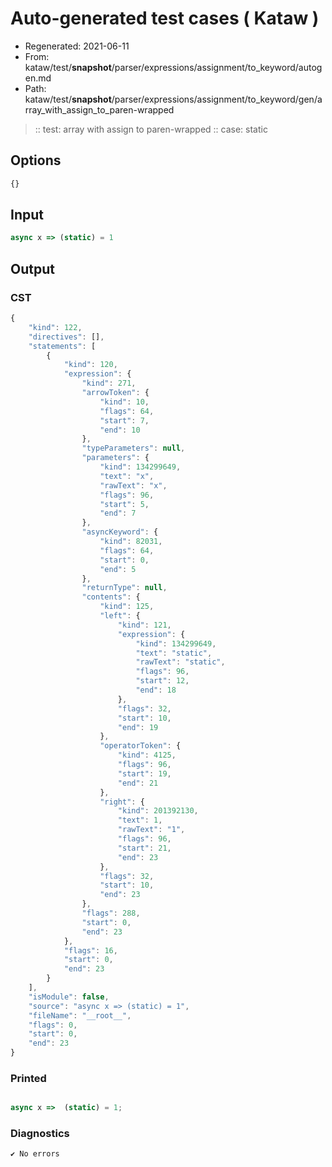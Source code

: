 # Auto-generated test cases ( Kataw )
- Regenerated: 2021-06-11
- From: kataw/test/__snapshot__/parser/expressions/assignment/to_keyword/autogen.md
- Path: kataw/test/__snapshot__/parser/expressions/assignment/to_keyword/gen/array_with_assign_to_paren-wrapped
> :: test: array with assign to paren-wrapped
> :: case: static
## Options

`````js
{}
`````
## Input

`````js
async x => (static) = 1
`````
## Output

### CST

```javascript
{
    "kind": 122,
    "directives": [],
    "statements": [
        {
            "kind": 120,
            "expression": {
                "kind": 271,
                "arrowToken": {
                    "kind": 10,
                    "flags": 64,
                    "start": 7,
                    "end": 10
                },
                "typeParameters": null,
                "parameters": {
                    "kind": 134299649,
                    "text": "x",
                    "rawText": "x",
                    "flags": 96,
                    "start": 5,
                    "end": 7
                },
                "asyncKeyword": {
                    "kind": 82031,
                    "flags": 64,
                    "start": 0,
                    "end": 5
                },
                "returnType": null,
                "contents": {
                    "kind": 125,
                    "left": {
                        "kind": 121,
                        "expression": {
                            "kind": 134299649,
                            "text": "static",
                            "rawText": "static",
                            "flags": 96,
                            "start": 12,
                            "end": 18
                        },
                        "flags": 32,
                        "start": 10,
                        "end": 19
                    },
                    "operatorToken": {
                        "kind": 4125,
                        "flags": 96,
                        "start": 19,
                        "end": 21
                    },
                    "right": {
                        "kind": 201392130,
                        "text": 1,
                        "rawText": "1",
                        "flags": 96,
                        "start": 21,
                        "end": 23
                    },
                    "flags": 32,
                    "start": 10,
                    "end": 23
                },
                "flags": 288,
                "start": 0,
                "end": 23
            },
            "flags": 16,
            "start": 0,
            "end": 23
        }
    ],
    "isModule": false,
    "source": "async x => (static) = 1",
    "fileName": "__root__",
    "flags": 0,
    "start": 0,
    "end": 23
}
```

### Printed

```javascript

async x =>  (static) = 1;
```

### Diagnostics

```javascript
✔ No errors
```

